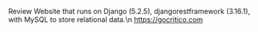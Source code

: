 Review Website that runs on Django (5.2.5), djangorestframework (3.16.1), with MySQL to store relational data.\n
https://gocritico.com
